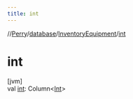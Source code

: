 ```yaml
---
title: int
---
```

//[Perry](../../../index.html)/[database](../index.html)/[InventoryEquipment](index.html)/[int](int.html)



# int



[jvm]\
val [int](int.html): Column&lt;[Int](https://kotlinlang.org/api/latest/jvm/stdlib/kotlin/-int/index.html)&gt;




